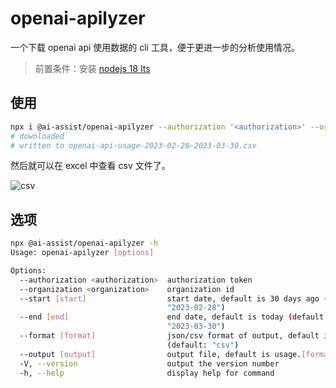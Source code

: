 # openai-apilyzer

一个下载 openai api 使用数据的 cli 工具，便于更进一步的分析使用情况。

> 前置条件：安装 [nodejs 18 lts](https://nodejs.org/en)

## 使用

```bash
npx i @ai-assist/openai-apilyzer --authorization '<authorization>' --organization '<organization>'
# downloaded
# written to openai-api-usage-2023-02-28-2023-03-30.csv
```

然后就可以在 excel 中查看 csv 文件了。

![csv](https://github.com/rxliuli/ai-assist/blob/master/packages/openai-apilyzer/docs/csv.png)

## 选项

```bash
npx @ai-assist/openai-apilyzer -h
Usage: openai-apilyzer [options]

Options:
  --authorization <authorization>  authorization token
  --organization <organization>    organization id
  --start [start]                  start date, default is 30 days ago (default:
                                   "2023-02-28")
  --end [end]                      end date, default is today (default:
                                   "2023-03-30")
  --format [format]                json/csv format of output, default is json
                                   (default: "csv")
  --output [output]                output file, default is usage.[format]
  -V, --version                    output the version number
  -h, --help                       display help for command
```
